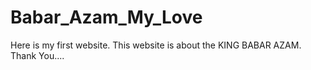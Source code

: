 # Babar_Azam_My_Love
Here is my first website. This website is about the KING BABAR AZAM. Thank You....
